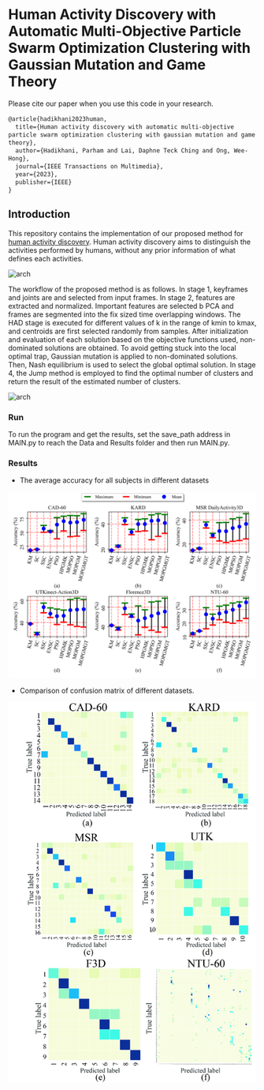 # Human Activity Discovery with Automatic Multi-Objective Particle Swarm Optimization Clustering with Gaussian Mutation and Game Theory

Please cite our paper when you use this code in your research.
```
@article{hadikhani2023human,
  title={Human activity discovery with automatic multi-objective particle swarm optimization clustering with gaussian mutation and game theory},
  author={Hadikhani, Parham and Lai, Daphne Teck Ching and Ong, Wee-Hong},
  journal={IEEE Transactions on Multimedia},
  year={2023},
  publisher={IEEE}
}
```
## Introduction

This repository contains the implementation of our proposed method for [human activity discovery]([https://ieeexplore.ieee.org/document/10100899]). Human activity discovery aims to distinguish the activities performed by humans, without any prior information of what defines each activities. 

![arch](/figures/co.jpg)


The workflow of the proposed method is as follows. In stage 1, keyframes and joints are and selected from input frames. In stage 2, features are extracted and normalized. Important features are selected b PCA and frames are segmented into the fix sized time overlapping windows. The HAD stage is executed for different values of k in the range of kmin to kmax, and centroids are first selected randomly from samples. After initialization and evaluation of each solution based on the objective functions used, non-dominated solutions are obtained. To avoid getting stuck into the local optimal trap, Gaussian mutation is applied to non-dominated solutions. Then, Nash equilibrium is used to select the global optimal solution. In stage 4, the Jump method is employed to find the optimal number of clusters and return the result of the estimated number of clusters.

![arch](/figures/diagram7.jpg)


### Run
To run the program and get the results, set the save_path address in MAIN.py to reach the Data and Results folder and then run MAIN.py.

### Results
* The average accuracy for all subjects in different datasets

![arch](/figures/accuracy.png)

* Comparison of confusion matrix of different datasets.

![arch](/figures/CONF-MAT3.jpg)
